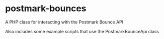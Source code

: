 postmark-bounces
================

A PHP class for interacting with the Postmark Bounce API

Also includes some example scripts that use the PostmarkBounceApi class
